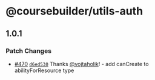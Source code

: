 # @coursebuilder/utils-auth

## 1.0.1

### Patch Changes

- [#470](https://github.com/badass-courses/course-builder/pull/470)
  [`d6ed530`](https://github.com/badass-courses/course-builder/commit/d6ed53004fe3d3d04550d764c29ce3448e328667)
  Thanks [@vojtaholik](https://github.com/vojtaholik)! - add canCreate to
  abilityForResource type
